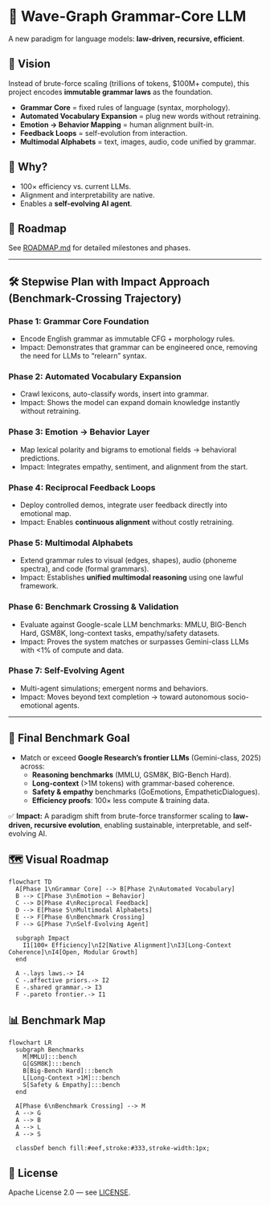 # 🌊 Wave-Graph Grammar-Core LLM

A new paradigm for language models: **law-driven, recursive, efficient**.

## 🚀 Vision
Instead of brute-force scaling (trillions of tokens, $100M+ compute),
this project encodes **immutable grammar laws** as the foundation.

- **Grammar Core** = fixed rules of language (syntax, morphology).
- **Automated Vocabulary Expansion** = plug new words without retraining.
- **Emotion → Behavior Mapping** = human alignment built-in.
- **Feedback Loops** = self-evolution from interaction.
- **Multimodal Alphabets** = text, images, audio, code unified by grammar.

## 🌱 Why?
- 100× efficiency vs. current LLMs.
- Alignment and interpretability are native.
- Enables a **self-evolving AI agent**.

## 📘 Roadmap
See [ROADMAP.md](ROADMAP.md) for detailed milestones and phases.

---

## 🛠️ Stepwise Plan with Impact Approach (Benchmark-Crossing Trajectory)

### Phase 1: Grammar Core Foundation
- Encode English grammar as immutable CFG + morphology rules.
- Impact: Demonstrates that grammar can be engineered once, removing the need for LLMs to “relearn” syntax.

### Phase 2: Automated Vocabulary Expansion
- Crawl lexicons, auto-classify words, insert into grammar.
- Impact: Shows the model can expand domain knowledge instantly without retraining.

### Phase 3: Emotion → Behavior Layer
- Map lexical polarity and bigrams to emotional fields → behavioral predictions.
- Impact: Integrates empathy, sentiment, and alignment from the start.

### Phase 4: Reciprocal Feedback Loops
- Deploy controlled demos, integrate user feedback directly into emotional map.
- Impact: Enables **continuous alignment** without costly retraining.

### Phase 5: Multimodal Alphabets
- Extend grammar rules to visual (edges, shapes), audio (phoneme spectra), and code (formal grammars).
- Impact: Establishes **unified multimodal reasoning** using one lawful framework.

### Phase 6: Benchmark Crossing & Validation
- Evaluate against Google-scale LLM benchmarks: MMLU, BIG-Bench Hard, GSM8K, long-context tasks, empathy/safety datasets.
- Impact: Proves the system matches or surpasses Gemini-class LLMs with <1% of compute and data.

### Phase 7: Self-Evolving Agent
- Multi-agent simulations; emergent norms and behaviors.
- Impact: Moves beyond text completion → toward autonomous socio-emotional agents.

---

## 🎯 Final Benchmark Goal
- Match or exceed **Google Research’s frontier LLMs** (Gemini-class, 2025) across:
  - **Reasoning benchmarks** (MMLU, GSM8K, BIG-Bench Hard).
  - **Long-context** (>1M tokens) with grammar-based coherence.
  - **Safety & empathy** benchmarks (GoEmotions, EmpatheticDialogues).
  - **Efficiency proofs**: 100× less compute & training data.

✅ **Impact:** A paradigm shift from brute-force transformer scaling to **law-driven, recursive evolution**, enabling sustainable, interpretable, and self-evolving AI.

## 🗺️ Visual Roadmap
```mermaid
flowchart TD
  A[Phase 1\nGrammar Core] --> B[Phase 2\nAutomated Vocabulary]
  B --> C[Phase 3\nEmotion → Behavior]
  C --> D[Phase 4\nReciprocal Feedback]
  D --> E[Phase 5\nMultimodal Alphabets]
  E --> F[Phase 6\nBenchmark Crossing]
  F --> G[Phase 7\nSelf-Evolving Agent]

  subgraph Impact
    I1[100× Efficiency]\nI2[Native Alignment]\nI3[Long-Context Coherence]\nI4[Open, Modular Growth]
  end

  A -.lays laws.-> I4
  C -.affective priors.-> I2
  E -.shared grammar.-> I3
  F -.pareto frontier.-> I1
```

## 📊 Benchmark Map
```mermaid
flowchart LR
  subgraph Benchmarks
    M[MMLU]:::bench
    G[GSM8K]:::bench
    B[Big-Bench Hard]:::bench
    L[Long-Context >1M]:::bench
    S[Safety & Empathy]:::bench
  end

  A[Phase 6\nBenchmark Crossing] --> M
  A --> G
  A --> B
  A --> L
  A --> S

  classDef bench fill:#eef,stroke:#333,stroke-width:1px;
```
## 📄 License
Apache License 2.0 — see [LICENSE](LICENSE).
